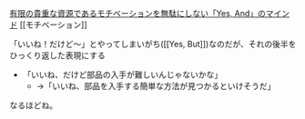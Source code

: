 
[有限の貴重な資源であるモチベーションを無駄にしない「Yes, And」のマインド](https://june29.jp/2018/08/03/yes-anding/)
[[モチベーション]]

「いいね！だけど〜」とやってしまいがち([[Yes, But]])なのだが、それの後半をひっくり返した表現にする
- 「いいね、だけど部品の入手が難しいんじゃないかな」
    - →「いいね、部品を入手する簡単な方法が見つかるといけそうだ」

なるほどね。
